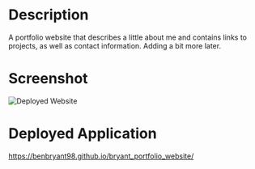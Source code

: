 # Description

A portfolio website that describes a little about me and contains links to projects, as well as contact information. Adding a bit more later.

# Screenshot

![Deployed Website](images\benbryant98.github.io_bryant_portfolio_website_.png)

# Deployed Application

https://benbryant98.github.io/bryant_portfolio_website/
